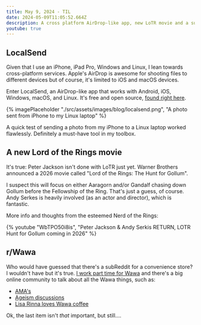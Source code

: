 ```yaml
---
title: May 9, 2024 - TIL
date: 2024-05-09T11:05:52.664Z
description: A cross platform AirDrop-like app, new LoTR movie and a subReddit for work
youtube: true
---
```


## LocalSend

Given that I use an iPhone, iPad Pro, Windows and Linux, I lean towards cross-platform services. Apple's AirDrop is awesome for shooting files to different devices but of course, it's limited to iOS and macOS devices.

Enter LocalSend, an AirDrop-like app that works with Android, iOS, Windows, macOS, and Linux. It's free and open source, [found right here](https://localsend.org/).

{% imagePlaceholder "./src/assets/images/blog/localsend.png", "A photo sent from iPhone to my Linux laptop" %}

A quick test of sending a photo from my iPhone to a Linux laptop worked flawlessly. Definitely a must-have tool in my toolbox.

## A new Lord of the Rings movie

It's true: Peter Jackson isn't done with LoTR just yet. Warner Brothers announced a 2026 movie called "Lord of the Rings: The Hunt for Gollum".

I suspect this will focus on either Aaragorn and/or Gandalf chasing down Gollum before the Fellowship of the Ring. That's just a guess, of course. Andy Serkes is heavily involved (as an actor and director), which is fantastic.

More info and thoughts from the esteemed Nerd of the Rings:

{% youtube "WbTPO50i8is", "Peter Jackson & Andy Serkis RETURN, LOTR Hunt for Gollum coming in 2026" %}

## r/Wawa

Who would have guessed that there's a subReddit for a convenience store? I wouldn't have but it's true. [I work part time for Wawa](https://myconscious.stream/blog/Working-at-Wawa/) and there's a big online community to talk about all the Wawa things, such as:

- [AMA's](https://www.reddit.com/r/Wawa/comments/1cmaqdn/i_work_at_wawa_ask_me_anything/)
- [Ageism discussions](https://www.reddit.com/r/Wawa/comments/1cn38dq/ageism/)
- [Lisa Rinna loves Wawa coffee](https://www.reddit.com/r/Wawa/comments/1chpr13/lisa_rinna_loves_wawa_coffee/) 

Ok, the last item isn't *that* important, but still....